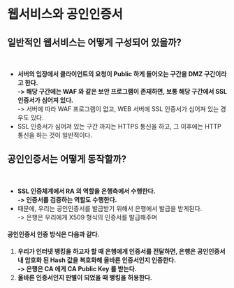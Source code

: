 # 웹서비스와 공인인증서

## 일반적인 웹서비스는 어떻게 구성되어 있을까?

<figure><img src="../../../../.gitbook/assets/스크린샷 2024-01-19 16.19.40.png" alt=""><figcaption></figcaption></figure>

* **서버의 입장에서 클라이언트의 요청이 Public 하게 들어오는 구간을 DMZ 구간이라고 한다.** \
  **-> 해당 구간에는 WAF 와 같은 보안 프로그램이 존재하면, 보통 해당 구간에서 SSL 인증서가 심어져 있다.** \
  \-> 서버에 따라 WAF 프로그램이 없고, WEB 서버에 SSL 인증서가 심어져 있는 경우도 있다.&#x20;
* SSL 인증서가 심어져 있는 구간 까지는 HTTPS 통신을 하고, 그 이후에는 HTTP 통신을 하는 것이 일반적이다.&#x20;

## 공인인증서는 어떻게 동작할까?

<figure><img src="../../../../.gitbook/assets/스크린샷 2024-01-19 16.30.14.png" alt=""><figcaption></figcaption></figure>

* **SSL 인증체계에서 RA 의 역할을 은행측에서 수행한다.** \
  **-> 인증서를 검증하는 역할도 수행한다.**
* 때문에, 우리는 공인인증서를 발급받기 위해서 은행에서 발급을 받게된다. \
  \-> 은행은 우리에게 X509 형식의 인증서를 발급해주며

#### 공인인증서 인증 방식은 다음과 같다.&#x20;

1. **우리가 인터넷 뱅킹을 하고자 할 때 은행에게 인증서를 전달하면, 은행은 공인인증서 내 암호화 된 Hash 값을 복호화해 올바른 인증서인지 인증한다.** \
   **-> 은행은 CA 에게 CA Public Key 를 받는다.**&#x20;
2. **올바른 인증서인지 판별이 되었을 때 뱅킹을 허용한다.**&#x20;

